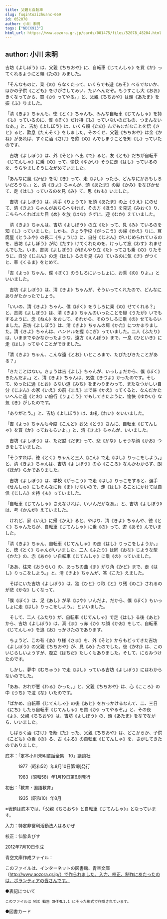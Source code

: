 ```yaml
---
title: 父親と自転車
slug: fuqintozizhuanc-669
id: 052078
author: 小川 未明
tags: ["NDCK913"]
html_url: https://www.aozora.gr.jp/cards/001475/files/52078_48204.html
---
```


## author: 小川 未明

吉坊《よしぼう》は、父親《ちちおや》に、自転車《じてんしゃ》を買《か》ってくれるようにと頼《たの》みました。

「そんなものに、乗《の》らなくたって、いくらでも遊《あそ》べるでないか、ほかの子供《こども》をけがさしてみい、たいへんだぞ。もうすこし大《おお》きくなってから、買《か》ってやる。」と、父親《ちちおや》は頭《あたま》を振《ふ》りました。

「清《きよ》ちゃんも、徳《とく》ちゃんも、みんな自転車《じてんしゃ》を持《も》っているのに、僕《ぼく》だけ持《も》っていないのだもの、つまんないなあ。」と、吉坊《よしぼう》は、いくら頼《たの》んでもむだなことを悟《さと》ると、歎息《たんそく》をしました。そのくせ、父親《ちちおや》は金《かね》があれば、すぐに酒《さけ》を飲《の》んでしまうことを知《し》っていたのです。

　吉坊《よしぼう》は、外《そと》へ出《で》ると、友《とも》だちが自転車《じてんしゃ》に乗《の》って、愉快《ゆかい》そうに走《はし》っているのを、うらやましそうにながめていました。

「あんなに風《かぜ》を切《き》って、走《はし》ったら、どんなにかおもしろいだろうな。」と、清《きよ》ちゃんが、頭《あたま》の髪《かみ》をなびかせて、走《はし》っているのを見《み》て、思《おも》いました。

　吉坊《よしぼう》は、両手《りょうて》を頭《あたま》の上《うえ》にのせて、清《きよ》ちゃんがあちらへゆけば、その方《ほう》を見送《みおく》り、こちらへくればまた目《め》を放《はな》さずに、迎《むか》えていました。

　清《きよ》ちゃんは、吉坊《よしぼう》の立《た》って、見《み》ているのを知《し》っていました。しかも、きょう学校《がっこう》の帰《かえ》りに、豆腐屋《とうふや》の長二《ちょうじ》に、自分《じぶん》がいじめられているのを、吉坊《よしぼう》が助《たす》けてくれたのを、けっして忘《わす》れませんでした。いま、吉坊《よしぼう》がぼんやり立《た》ってさも乗《の》りたそうに、自分《じぶん》の走《はし》るのを見《み》ているのに気《き》がつくと、車《くるま》をとめて、

「吉《よっ》ちゃん、僕《ぼく》のうしろにいっしょに、お乗《の》りよ。」といいました。

　吉坊《よしぼう》は、清《きよ》ちゃんが、そういってくれたので、どんなにありがたかったでしょう。

「いいの、清《きよ》ちゃん、僕《ぼく》をうしろに乗《の》せてくれる？」と、吉坊《よしぼう》は、清《きよ》ちゃんのいったことを疑《うたが》いでもするように、念《ねん》をおして、それから、そのうしろに乗《の》せてもらいました。吉坊《よしぼう》は、清《きよ》ちゃんの肩《かた》につかまりました。清《きよ》ちゃんは、ハンドルを握《にぎ》っていました。二人《ふたり》は、いままでゆかなかったような、遠方《えんぽう》まで、一息《ひといき》に走《はし》ってゆくことができました。

「清《きよ》ちゃん、こんな遠《とお》いところまで、たびたびきたことがある？」

「きたことはない。きょうは吉《よし》ちゃんが、いっしょだから、僕《ぼく》きたんだよ。」と、清《きよ》ちゃんは、気強《きづよ》かったのです。そして、めったに通《とお》らない道《みち》をまわりまわって、またなつかしい自分《じぶん》の家《いえ》の前《まえ》まで帰《かえ》ってくると、なんだかたいへんに遠《とお》い旅行《りょこう》でもしてきたように、愉快《ゆかい》な気《き》がしたのです。

「ありがとう。」と、吉坊《よしぼう》は、お礼《れい》をいいました。

「吉《よっ》ちゃんも今度《こんど》お父《とう》さんに、自転車《じてんしゃ》を買《か》っておもらいよ。」と、清《きよ》ちゃんが、いいました。

　吉坊《よしぼう》は、ただ黙《だま》って、悲《かな》しそうな顔《かお》つきをしていました。

「そうすれば、徳《とく》ちゃんと三人《にん》で走《はし》りっこをしよう。」と、清《きよ》ちゃんは、吉坊《よしぼう》の心《こころ》なんかわからず、朗《ほが》らかでありました。

　吉坊《よしぼう》は、学校《がっこう》で走《はし》りっこをすると、選手《せんしゅ》にもそんなに負《ま》けないので、走《はし》ることにかけては自信《じしん》を持《も》っていました。

「自転車《じてんしゃ》さえなければ、いいんだがなあ。」と、吉坊《よしぼう》は、考《かんが》えていました。

　けれど、家《いえ》に帰《かえ》ると、やはり、清《きよ》ちゃんや、徳《とく》ちゃんたちが、自転車《じてんしゃ》に乗《の》って、遊《あそ》んでいました。

「清《きよ》ちゃん、自転車《じてんしゃ》の走《はし》りっこをしようか。」と、徳《とく》ちゃんがいいました。二人《ふたり》は同《おな》じような型《かた》の、赤《あか》い自転車《じてんしゃ》に乗《の》っていました。

「ああ、往来《おうらい》の、あっちの曲《ま》がり角《かど》まで、走《はし》りっこをしよう。」と、清《きよ》ちゃんが、答《こた》えました。

　そばにいた吉坊《よしぼう》は、独《ひと》り取《と》り残《のこ》されるのが悲《かな》しくなって、

「僕《ぼく》は、足《あし》が早《はや》いんだよ。だから、僕《ぼく》もいっしょに走《はし》りっこをしよう。」といいました。

　そして、二人《ふたり》が、自転車《じてんしゃ》で走《はし》る後《あと》から、吉坊《よしぼう》は、真《ま》っ赤《か》な顔《かお》をして、自転車《じてんしゃ》を追《お》っかけたのであります。

　ちょうど、この有《あ》り様《さま》を、外《そと》からもどってきた吉坊《よしぼう》の父親《ちちおや》が、見《み》たのでした。彼《かれ》は、このいじらしいようすが、腹立《はちだ》たしくもありました。そして、にらみつけたのです。

　しかし、夢中《むちゅう》で走《はし》っている吉坊《よしぼう》にはわからないのでした。

「ああ、おれが悪《わる》かった。」と、父親《ちちおや》は、心《こころ》の中《うち》で泣《な》いたのです。

「ばかめ、自転車《じてんしゃ》の後《あと》をおっかけるなんて、二、三日《にち》したら自転車《じてんしゃ》を買《か》ってやるぞ。」と、その夜《よ》、父親《ちちおや》は、吉坊《よしぼう》の、頭《あたま》をなでながら、いいました。

　しばらく酒《さけ》を断《た》った、父親《ちちおや》は、どこからか、子供《こども》の乗《の》る、古《ふる》の自転車《じてんしゃ》を、さがしてきたのでありました。













底本：「定本小川未明童話全集　10」講談社

　　　1977（昭和52）年8月10日第1刷発行

　　　1983（昭和58）年1月19日第6刷発行

初出：「教育・国語教育」

　　　1935（昭和10）年8月

※表題は底本では、「父親《ちちおや》と自転車《じてんしゃ》」となっています。

入力：特定非営利活動法人はるかぜ

校正：仙酔ゑびす

2012年7月10日作成

青空文庫作成ファイル：

このファイルは、インターネットの図書館、青空文庫（http://www.aozora.gr.jp/）で作られました。入力、校正、制作にあたったのは、ボランティアの皆さんです。











●表記について


	このファイルは W3C 勧告 XHTML1.1 にそった形式で作成されています。







●図書カード